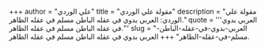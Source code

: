 +++
author = "علي الوردي"
title = "مقولة علي الوردي"
description = "مقولة علي الوردي: العربي بدوي في عقله الباطن مسلم في عقله الظاهر."
quote = '''العربي بدوي في عقله الباطن مسلم في عقله الظاهر.'''
slug = "العربي-بدوي-في-عقله-الباطن-مسلم-في-عقله-الظاهر"
+++
العربي بدوي في عقله الباطن مسلم في عقله الظاهر.
